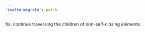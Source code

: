 ```yaml
---
'svelte-migrate': patch
---
```


fix: continue traversing the children of non-self-closing elements
